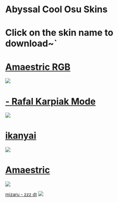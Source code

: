 # Abyssal Cool Osu Skins 

# Click on the skin name to download~`

# [Amaestric RGB](https://abyss.s-ul.eu/SmgMqomF)
![](https://osu.ppy.sh/ss/15632520/5263)

# [- Rafal Karpiak Mode](https://abyss.s-ul.eu/F1HecRNU)
![](https://i.imgur.com/OF9opK0.jpeg)

# [ikanyai](https://mizaruyea.s-ul.eu/adDoFVLv)
![](https://osu.ppy.sh/ss/13386428)

# [Amaestric](https://mizaruyea.s-ul.eu/CO9HlFm8)
![](https://osu.ppy.sh/ss/13386452)

[mizaru - zzz dt](https://mizaruyea.s-ul.eu/1epm0OCA)
![](https://i.imgur.com/IqTqo8R.png)
